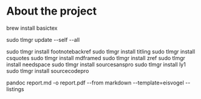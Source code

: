 # About the project 

brew install basictex

sudo tlmgr update --self --all

sudo tlmgr install footnotebackref
sudo tlmgr install titling
sudo tlmgr install csquotes 
sudo tlmgr install mdframed 
sudo tlmgr install zref
sudo tlmgr install needspace
sudo tlmgr install sourcesanspro
sudo tlmgr install ly1
sudo tlmgr install sourcecodepro

pandoc report.md -o report.pdf --from markdown --template=eisvogel --listings
